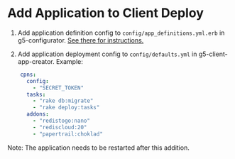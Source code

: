 # Add Application to Client Deploy

1. Add application definition config to `config/app_definitions.yml.erb` in
   g5-configurator. [See there for instructions.](http://github.com/g5search/g5-configurator/docs/ADD_APPLICATION_TO_CLIENT_DEPLOY.md)

2. Add application deployment config to `config/defaults.yml` in
   g5-client-app-creator. Example:

```yaml
    cpns:
      config:
        - "SECRET_TOKEN"
      tasks:
        - "rake db:migrate"
        - "rake deploy:tasks"
      addons:
        - "redistogo:nano"
        - "rediscloud:20"
        - "papertrail:choklad"
```

Note: The application needs to be restarted after this addition.
